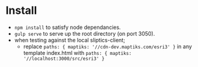 # Install

- `npm install` to satisfy node dependancies.
- `gulp serve` to serve up the root directory (on port 3050).
- when testing against the local sliptics-client;
    - replace `paths: { maptiks: '//cdn-dev.maptiks.com/esri3' }` in any template index.html with `paths: { maptiks: '//localhost:3000/src/esri3' }`
